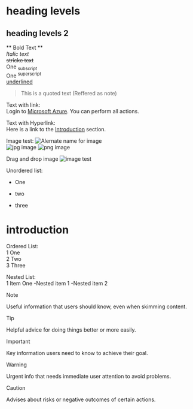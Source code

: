 # heading levels
## heading levels 2

** Bold Text **</br>
_Italic text_</br>
~~stricke text~~</br>
One <sub>subscript</sub></br>
One <sup>superscript</sup></br>
<ins>underlined</ins></br>
>This is a quoted text (Reffered as note)

Text with link:</br>
Login to [Microsoft Azure](https://portal.azure.com/). You can perform all actions.

Text with Hyperlink: </br>
Here is a link to the [Introduction](#introduction) section.

Image test:
![Alernate name for image](https://myoctocat.com/assets/images/base-octocat.svg)</br>
![jpg image](https://github.com/user-attachments/assets/2ea3216f-89df-46bf-9fef-e87497036b75)
![png image](https://github.com/user-attachments/assets/19fd951e-2ea8-49a1-a2cb-e81b0879df63)

Drag and drop image
![image test](https://github.com/user-attachments/assets/7ae61487-60fc-4fd1-ac01-fa5c1daf3df7)

Unordered list:</br>
- One
* two
+ three

# introduction

Ordered List: </br>
1 One</br>
2 Two</br>
3 Three</br>

Nested List: </br>
1 Item One
   -Nested item 1
    -Nested item 2

> [!NOTE]
> Useful information that users should know, even when skimming content.

> [!TIP]
> Helpful advice for doing things better or more easily.

> [!IMPORTANT]
> Key information users need to know to achieve their goal.

> [!WARNING]
> Urgent info that needs immediate user attention to avoid problems.

> [!CAUTION]
> Advises about risks or negative outcomes of certain actions.
